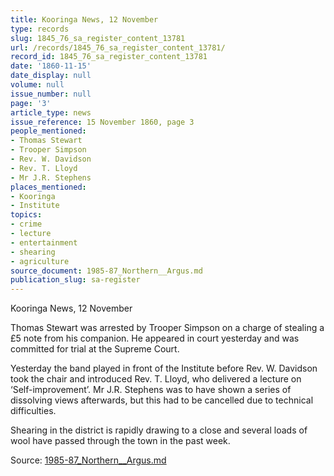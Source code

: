 ```yaml
---
title: Kooringa News, 12 November
type: records
slug: 1845_76_sa_register_content_13781
url: /records/1845_76_sa_register_content_13781/
record_id: 1845_76_sa_register_content_13781
date: '1860-11-15'
date_display: null
volume: null
issue_number: null
page: '3'
article_type: news
issue_reference: 15 November 1860, page 3
people_mentioned:
- Thomas Stewart
- Trooper Simpson
- Rev. W. Davidson
- Rev. T. Lloyd
- Mr J.R. Stephens
places_mentioned:
- Kooringa
- Institute
topics:
- crime
- lecture
- entertainment
- shearing
- agriculture
source_document: 1985-87_Northern__Argus.md
publication_slug: sa-register
---
```


Kooringa News, 12 November

Thomas Stewart was arrested by Trooper Simpson on a charge of stealing a £5 note from his companion.  He appeared in court yesterday and was committed for trial at the Supreme Court.

Yesterday the band played in front of the Institute before Rev. W. Davidson took the chair and introduced Rev. T. Lloyd, who delivered a lecture on ‘Self-improvement’.  Mr J.R. Stephens was to have shown a series of dissolving views afterwards, but this had to be cancelled due to technical difficulties.

Shearing in the district is rapidly drawing to a close and several loads of wool have passed through the town in the past week.

Source: [1985-87_Northern__Argus.md](/downloads/markdown/1985-87_Northern__Argus.md)
